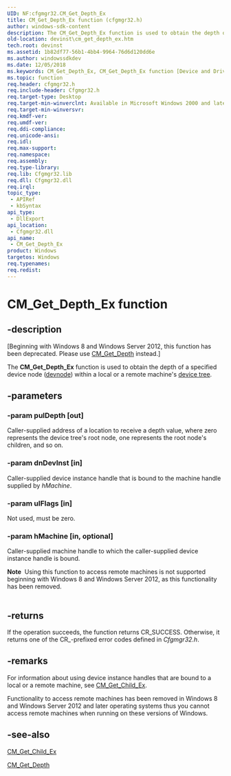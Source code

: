 ```yaml
---
UID: NF:cfgmgr32.CM_Get_Depth_Ex
title: CM_Get_Depth_Ex function (cfgmgr32.h)
author: windows-sdk-content
description: The CM_Get_Depth_Ex function is used to obtain the depth of a specified device node (devnode) within a local or a remote machine's device tree.
old-location: devinst\cm_get_depth_ex.htm
tech.root: devinst
ms.assetid: 1b82df77-56b1-4bb4-9964-76d6d120dd6e
ms.author: windowssdkdev
ms.date: 12/05/2018
ms.keywords: CM_Get_Depth_Ex, CM_Get_Depth_Ex function [Device and Driver Installation], cfgmgr32/CM_Get_Depth_Ex, cfgmgrfn_a709eff6-4f44-4f1e-b0a4-23d67963f152.xml, devinst.cm_get_depth_ex
ms.topic: function
req.header: cfgmgr32.h
req.include-header: Cfgmgr32.h
req.target-type: Desktop
req.target-min-winverclnt: Available in Microsoft Windows 2000 and later versions of Windows.
req.target-min-winversvr: 
req.kmdf-ver: 
req.umdf-ver: 
req.ddi-compliance: 
req.unicode-ansi: 
req.idl: 
req.max-support: 
req.namespace: 
req.assembly: 
req.type-library: 
req.lib: Cfgmgr32.lib
req.dll: Cfgmgr32.dll
req.irql: 
topic_type:
 - APIRef
 - kbSyntax
api_type:
 - DllExport
api_location:
 - Cfgmgr32.dll
api_name:
 - CM_Get_Depth_Ex
product: Windows
targetos: Windows
req.typenames: 
req.redist: 
---
```


# CM_Get_Depth_Ex function


## -description


<p class="CCE_Message">[Beginning with Windows 8 and Windows Server 2012, this function has been deprecated.  Please use <a href="https://msdn.microsoft.com/4ea0a722-6d44-4690-a2e5-cb39e3fdeb1f">CM_Get_Depth</a> instead.]

The <b>CM_Get_Depth_Ex</b> function is used to obtain the depth of a specified device node (<a href="https://msdn.microsoft.com/86688b5d-575d-42e1-9158-7ffba1aaf1d3">devnode</a>) within a local or a remote machine's <a href="https://msdn.microsoft.com/3220389a-06cc-4a43-8164-b785d1a16365">device tree</a>.


## -parameters




### -param pulDepth [out]

Caller-supplied address of a location to receive a depth value, where zero represents the device tree's root node, one represents the root node's children, and so on.


### -param dnDevInst [in]

Caller-supplied device instance handle that is bound to the machine handle supplied by <i>hMachine</i>.
      
     


### -param ulFlags [in]

Not used, must be zero.


### -param hMachine [in, optional]

Caller-supplied machine handle to which the caller-supplied device instance handle is bound.

<div class="alert"><b>Note</b>  Using this function to access remote machines is not supported beginning with Windows 8 and Windows Server 2012, as this functionality has been removed.</div>
<div> </div>

## -returns



If the operation succeeds, the function returns CR_SUCCESS. Otherwise, it returns one of the CR_-prefixed error codes defined in <i>Cfgmgr32.h</i>.




## -remarks



For information about using device instance handles that are bound to a local or a remote machine, see <a href="https://msdn.microsoft.com/bcd46252-6f87-4d49-a24c-81789b0148d9">CM_Get_Child_Ex</a>.

 Functionality to access remote machines has been removed in Windows 8 and Windows Server 2012 and later operating systems thus you cannot access remote machines when running on these versions of Windows.




## -see-also




<a href="https://msdn.microsoft.com/bcd46252-6f87-4d49-a24c-81789b0148d9">CM_Get_Child_Ex</a>



<a href="https://msdn.microsoft.com/4ea0a722-6d44-4690-a2e5-cb39e3fdeb1f">CM_Get_Depth</a>
 

 

